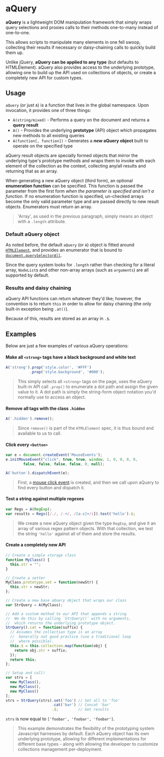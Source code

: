 # aQuery
**aQuery** is a lightweight DOM manipulation framework that simply wraps
query selections and proxies calls to their methods one-to-many instead of
one-to-one.

This allows scripts to manipulate many elements in one fell swoop, collecting
their results if necessary or daisy-chaining calls to quickly build them up.

Unlike jQuery, **aQuery can be applied to any type** (but defaults to
HTMLElement). aQuery also provides access to the underlying prototype, allowing
one to build up the API used on collections of objects, or create a completely
new API for custom types.

## Usage
`aQuery` (or just `A`) is a function that lives in the global namespace. Upon
invocation, it provides one of three things:

- `A(string/mixed)` -         Performs a query on the document and returns a
                              **query result**
- `A()` -                     Provides the underlying **prototype** (API)
                              object which propagates new methods to all
                              existing queries
- `A(function[, function])` - Generates a **_new_ aQuery object** built to
                              operate on the specified type

aQuery result objects are specially formed objects that mirror the underlying
type's prototype methods and wraps them to invoke with each element of the
collection as the context, collecting any/all results and returning that as
an array.

When generating a new aQuery object (third form), an optional **enumeration
function** can be specified. This function is passed the parameter from the
first form _when the parameter is specified and isn't a function_. If no
enumeration function is specified, un-checked arrays become the only valid
parameter type and are passed directly to new result objects. Enumerators
must return an array.

> 'Array', as used in the previous paragraph, simply means an object
> with a `.length` attribute.

### Default aQuery object
As noted before, the default `aQuery` (or `A`) object is fitted around
[`HTMLElement`](https://developer.mozilla.org/en-US/docs/Web/API/HTMLElement),
and provides an enumerator that is bound to
[`document.querySelectorAll`](https://developer.mozilla.org/en-US/docs/Web/API/Element.querySelectorAll).

Since the query system looks for `.length` rather than checking for a literal
array, `NodeList`s and other non-array arrays (such as `arguments`) are all
supported by default.

### Results and daisy chaining
aQuery API functions can return whatever they'd like; however, the convention
is to return `this` in order to allow for daisy chaining (the only built-in
exception being `.at()`).

Because of this, results are stored as an array in `.$`.

## Examples
Below are just a few examples of various aQuery operations:

#### Make all `<strong>` tags have a black background and white text
~~~javascript
A('strong').prop('style.color', '#FFF')
           .prop('style.background', '#000');
~~~

> This simply selects all `<strong>` tags on the page, uses the aQuery
> built-in API call `.prop()` to enumerate a dot path and assign the given
> value to it. A dot path is simply the string-form object notation you'd
> normally use to access an object.

#### Remove all tags with the class `.hidden`
~~~javascript
A('.hidden').remove();
~~~

> Since `remove()` is part of the `HTMLElement` spec, it is thus bound
> and available to us to call.

#### Click every `<button>`
~~~javascript
var e = document.createEvent('MouseEvents');
e.initMouseEvent("click", true, true, window, 1, 0, 0, 0, 0,
        false, false, false, false, 0, null);

A('button').dispatchEvent(e);
~~~

> First, a
> [mouse click event](https://developer.mozilla.org/en-US/docs/Web/API/event.initMouseEvent)
> is created, and then we call upon aQuery to find every button and dispatch
> it.

#### Test a string against multiple regexes
~~~javascript
var Regs = A(RegExp);
var results = Regs([/./, /.+/, /[a-z]+/i]).test('hello').$;
~~~

> We create a new aQuery object given the type `RegExp`, and give it
> an array of various regex pattern objects. With that collection, we
> test the string `'hello'` against all of them and store the results.

#### Create a completely new API
~~~javascript
// Create a simple storage class
function MyClass() {
  this.str = "";
}

// Create a setter
MyClass.prototype.set = function(newStr) {
  this.str = newStr;
};

// Create a new base aQuery object that wraps our class
var StrQuery = A(MyClass);

// Add a custom method to our API that appends a string
//  We do this by calling `StrQuery()` with no arguments,
//  which returns the underlying prototype object.
StrQuery().cat = function(suffix) {
  // Assumes the collection type is an array
  //  Generally not good practice (use a traditional loop
  //  where possible).
  this.$ = this.collection.map(function(obj) {
    return obj.str + suffix;
  });
  return this;
};

// Setup and call!
var strs = [
  new MyClass(),
  new MyClass(),
  new MyClass()
];
strs = StrQuery(strs).set('foo') // Set all to 'foo'
                     .cat('bar') // Concat 'bar'
                     .$;         // Get results
~~~

`strs` is now equal to `['foobar', 'foobar', 'foobar']`.

> This example demonstrates the flexibility of the prototyping system
> Javascript harnesses by default. Each aQuery object has its own underlying
> prototype, allowing for different implementations for different base
> types - along with allowing the developer to customize collections management
> per-deployment.
